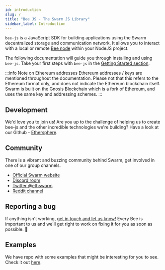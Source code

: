 ```yaml
---
id: introduction
slug: /
title: "Bee JS - The Swarm JS Library"
sidebar_label: Introduction
---
```


`bee-js` is a JavaScript SDK for building applications using the Swarm decentralized storage and communication network. It allows you to interact with a local or remote [Bee node](https://docs.ethswarm.org/docs/) within your NodeJS project.

The following documentation will guide you through installing and using `bee-js`. Take your first steps with `bee-js` in the [Getting Started section](./getting-started).

:::info Note on Ethereum addresses
Ethereum addresses / keys are mentioned throughout the documentation. Please not that this refers to the Ethereum format only, and does not indicate the Ethereum blockchain itself. Swarm is built on the Gnosis Blockchain which is a fork of Ethereum, and uses the same key and addressing schemes.
:::

## Development

We'd love you to join us! Are you up to the challenge of helping us to create bee-js and the other incredible technologies we're building? Have a look at our Github -  [Ethersphere](https://github.com/ethersphere).

## Community

There is a vibrant and buzzing community behind Swarm, get involved in one of our group channels.

- [Official Swarm website](https://ethswarm.org)
- [Discord room](https://discord.gg/ykCupZMuww)
- [Twitter @ethswarm](https://twitter.com/ethswarm)
- [Reddit channel](https://www.reddit.com/r/ethswarm/)

## Reporting a bug

If anything isn't working, [get in touch and let us know!](https://github.com/ethersphere/bee-js/issues) Every Bee is important to us and we'll get right to work on fixing it for you as soon as possible. 🐝

## Examples

We have repo with some examples that might be interesting for you to see. Check it out [here](https://github.com/ethersphere/examples-js).

